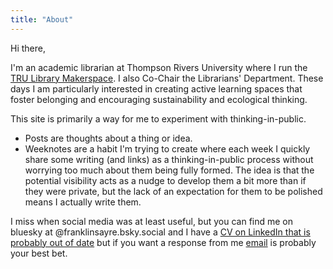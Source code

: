 ```yaml
---
title: "About"
---
```


Hi there,

I'm an academic librarian at Thompson Rivers University where I run the [TRU Library Makerspace](https://makerspace.trubox.ca). I also Co-Chair the Librarians' Department. These days I am particularly interested in creating active learning spaces that foster belonging and encouraging sustainability and ecological thinking.

This site is primarily a way for me to experiment with thinking-in-public.

* Posts are thoughts about a thing or idea.
* Weeknotes are a habit I'm trying to create where each week I quickly share some writing (and links) as a thinking-in-public process without worrying too much about them being fully formed. The idea is that the potential visibility acts as a nudge to develop them a bit more than if they were private, but the lack of an expectation for them to be polished means I actually write them.

I miss when social media was at least useful, but you can find me on bluesky at @franklinsayre.bsky.social and I have a [CV on LinkedIn that is probably out of date](https://ca.linkedin.com/in/franklin-sayre?original_referer=https%3A%2F%2Fwww.google.com%2F) but if you want a response from me [email](https://www.tru.ca/library/about_us/contacts/Franklin_Sayre.html) is probably your best bet.
